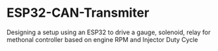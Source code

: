 # ESP32-CAN-Transmiter
Designing a setup using an ESP32 to drive a gauge, solenoid, relay for methonal controller based on engine RPM and Injector Duty Cycle
